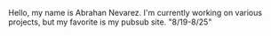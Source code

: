 Hello, my name is Abrahan Nevarez. I'm currently working on various projects, but my favorite is my pubsub site.
"8/19-8/25"
